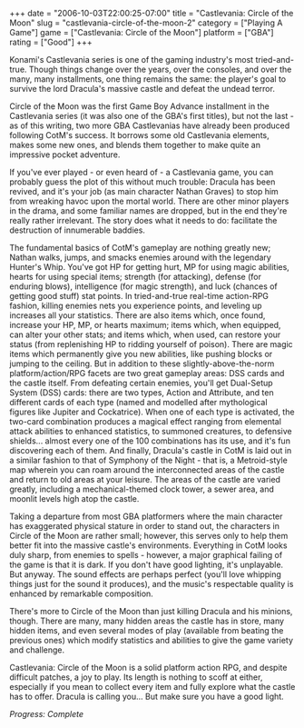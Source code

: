 +++
date = "2006-10-03T22:00:25-07:00"
title = "Castlevania: Circle of the Moon"
slug = "castlevania-circle-of-the-moon-2"
category = ["Playing A Game"]
game = ["Castlevania: Circle of the Moon"]
platform = ["GBA"]
rating = ["Good"]
+++

Konami's Castlevania series is one of the gaming industry's most tried-and-true. Though things change over the years, over the consoles, and over the many, many installments, one thing remains the same: the player's goal to survive the lord Dracula's massive castle and defeat the undead terror.

Circle of the Moon was the first Game Boy Advance installment in the Castlevania series (it was also one of the GBA's first titles), but not the last - as of this writing, two more GBA Castlevanias have already been produced following CotM's success. It borrows some old Castlevania elements, makes some new ones, and blends them together to make quite an impressive pocket adventure.

If you've ever played - or even heard of - a Castlevania game, you can probably guess the plot of this without much trouble: Dracula has been revived, and it's your job (as main character Nathan Graves) to stop him from wreaking havoc upon the mortal world. There are other minor players in the drama, and some familiar names are dropped, but in the end they're really rather irrelevant. The story does what it needs to do: facilitate the destruction of innumerable baddies.

The fundamental basics of CotM's gameplay are nothing greatly new; Nathan walks, jumps, and smacks enemies around with the legendary Hunter's Whip. You've got HP for getting hurt, MP for using magic abilities, hearts for using special items; strength (for attacking), defense (for enduring blows), intelligence (for magic strength), and luck (chances of getting good stuff) stat points. In tried-and-true real-time action-RPG fashion, killing enemies nets you experience points, and leveling up increases all your statistics. There are also items which, once found, increase your HP, MP, or hearts maximum; items which, when equipped, can alter your other stats; and items which, when used, can restore your status (from replenishing HP to ridding yourself of poison). There are magic items which permanently give you new abilities, like pushing blocks or jumping to the ceiling. But in addition to these slightly-above-the-norm platform/action/RPG facets are two great gameplay areas: DSS cards and the castle itself. From defeating certain enemies, you'll get Dual-Setup System (DSS) cards: there are two types, Action and Attribute, and ten different cards of each type (named and modelled after mythological figures like Jupiter and Cockatrice). When one of each type is activated, the two-card combination produces a magical effect ranging from elemental attack abilities to enhanced statistics, to summoned creatures, to defensive shields... almost every one of the 100 combinations has its use, and it's fun discovering each of them. And finally, Dracula's castle in CotM is laid out in a similar fashion to that of Symphony of the Night - that is, a Metroid-style map wherein you can roam around the interconnected areas of the castle and return to old areas at your leisure. The areas of the castle are varied greatly, including a mechanical-themed clock tower, a sewer area, and moonlit levels high atop the castle.

Taking a departure from most GBA platformers where the main character has exaggerated physical stature in order to stand out, the characters in Circle of the Moon are rather small; however, this serves only to help them better fit into the massive castle's environments. Everything in CotM looks duly sharp, from enemies to spells - however, a major graphical failing of the game is that it is dark. If you don't have good lighting, it's unplayable. But anyway. The sound effects are perhaps perfect (you'll love whipping things just for the sound it produces), and the music's respectable quality is enhanced by remarkable composition.

There's more to Circle of the Moon than just killing Dracula and his minions, though. There are many, many hidden areas the castle has in store, many hidden items, and even several modes of play (available from beating the previous ones) which modify statistics and abilities to give the game variety and challenge.

Castlevania: Circle of the Moon is a solid platform action RPG, and despite difficult patches, a joy to play. Its length is nothing to scoff at either, especially if you mean to collect every item and fully explore what the castle has to offer. Dracula is calling you... But make sure you have a good light.

<i>Progress: Complete</i>